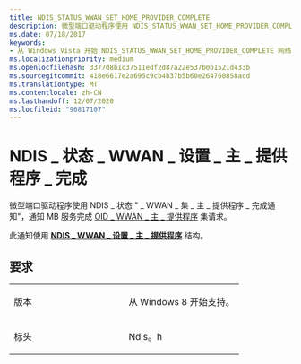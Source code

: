 ```yaml
---
title: NDIS_STATUS_WWAN_SET_HOME_PROVIDER_COMPLETE
description: 微型端口驱动程序使用 NDIS_STATUS_WWAN_SET_HOME_PROVIDER_COMPLETE 通知来通知 MB 服务 OID_WWAN_HOME_PROVIDER 设置请求的完成情况。 此通知使用 NDIS_WWAN_SET_HOME_PROVIDER 结构。
ms.date: 07/18/2017
keywords:
- 从 Windows Vista 开始 NDIS_STATUS_WWAN_SET_HOME_PROVIDER_COMPLETE 网络驱动程序
ms.localizationpriority: medium
ms.openlocfilehash: 3377d8b1c37511edf2d87a22e537b0b1521d433b
ms.sourcegitcommit: 418e6617e2a695c9cb4b37b5b60e264760858acd
ms.translationtype: MT
ms.contentlocale: zh-CN
ms.lasthandoff: 12/07/2020
ms.locfileid: "96817107"
---
```

# <a name="ndis_status_wwan_set_home_provider_complete"></a>NDIS \_ 状态 \_ WWAN \_ 设置 \_ 主 \_ 提供程序 \_ 完成


微型端口驱动程序使用 NDIS \_ 状态 " \_ WWAN \_ 集 \_ 主 \_ 提供程序 \_ 完成通知"，通知 MB 服务完成 [OID \_ WWAN \_ 主 \_ 提供程序](./oid-wwan-home-provider.md) 集请求。

此通知使用 [**NDIS \_ WWAN \_ 设置 \_ 主 \_ 提供程序**](/windows-hardware/drivers/ddi/ndiswwan/ns-ndiswwan-_ndis_wwan_set_home_provider) 结构。

<a name="requirements"></a>要求
------------

<table>
<colgroup>
<col width="50%" />
<col width="50%" />
</colgroup>
<tbody>
<tr class="odd">
<td><p>版本</p></td>
<td><p>从 Windows 8 开始支持。</p></td>
</tr>
<tr class="even">
<td><p>标头</p></td>
<td>Ndis。h</td>
</tr>
</tbody>
</table>

 

